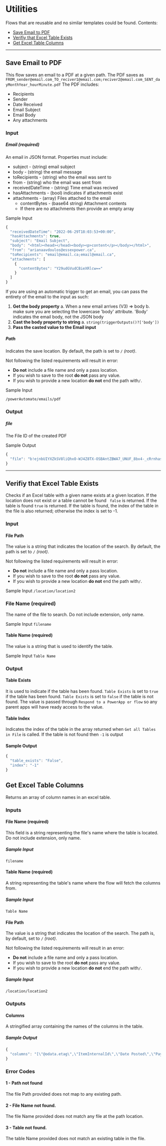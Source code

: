 # Utilities
Flows that are reusable and no similar templates could be found.
Contents:
* [Save Email to PDF](#save-email-to-pdf)
* [Verifiy that Excel Table Exists](#verifiy-that-excel-table-exists)
* [Get Excel Table Columns](#get-excel-table-columns)
---
## Save Email to PDF
This flow saves an email to a PDF at a given path. The PDF saves as ```FROM_sender@email.com_TO_reciver1@email.com;reciver2@email.com_SENT_dayMonthYear_hourMinute.pdf```
The PDF includes:
* Recipients
* Sender
* Date Received
* Email Subject
* Email Body
* Any attachments

### Input
##### Email (required)
An email in JSON format. 
Properties must include:
* subject - (string)  email subject
* body - (string) the email message
* toRecipients - (string) who the email was sent to
* from - (string) who the email was sent from
* receivedDateTime - (string) Time email was recived
* hasAttachments - (bool) indicates if attachments exist
* attachments - (array) Files attached to the email
    * contentBytes - (base64 string) Attachment contents
    * If there are no attachments then provide an empty array

Sample Input
```javascript
{
  "receivedDateTime": "2022-06-29T18:03:53+00:00",
  "hasAttachments": true,
  "subject": "Email Subject",
  "body": "<html><head></head><body><p>content</p></body></html>",
  "from": "arianaavdoulos@essexpower.ca",
  "toRecipients": "email@email.ca;email@email.ca",
  "attachments": [
    {
      "contentBytes": "Y29udGVudCBieXRlcw=="
    }
  ]
}
```
If you are using an automatic trigger to get an email, you can pass the entirety of the email to the input as such:
1. **Get the body property**
    a. When a new email arrives (V3) => body 
    b. make sure you are selecting the lowercase 'body' attribute. 'Body' indicates the email body, not the JSON body
2. **Cast the body property to string**
    a. ```string(triggerOutputs()?['body'])```
3. **Pass the casted value to the Email input**
##### Path
Indicates the save location. 
 By default, the path is set to ```/``` *(root)*.

Not following the listed requirements will result in error:
* **Do not** include a file name and only a pass location.
* If you wish to save to the root **do not** pass any value.
* If you wish to provide a new location **do not** end the path with```/```.

Sample Input
```
/powerAutomate/emails/pdf
```

### Output
##### file

The File ID of the created PDF

Sample Output
```javascript
{
  "file": "b!ejnbUIYXZkSV8liQhxO-WJ4Z8TX-OSBAntZBWA7_UNUF_8bx4-_cRrnhasAO8ciG.01LKSRAJ4QU4KHGYGJLREIBSUEMP4TW4CU"
}
```

---

## Verifiy that Excel Table Exists
Checks if an Excel table with a given name exists at a given location. If the location does not exist or a table cannot be found ``` false``` is returned. If the table is found ```true``` is returned. If the table is found, the index of the table in the file is also returned; otherwise the index is set to -1.

### Input
#### File Path
The value is a string that indicates the location of the search.
 By default, the path is set to ```/``` *(root)*.

Not following the listed requirements will result in error:
* **Do not** include a file name and only a pass location.
* If you wish to save to the root **do not** pass any value.
* If you wish to provide a new location **do not** end the path with```/```.

Sample Input
```/location/location2```

### File Name (required)
The name of the file to search.
Do not include extension, only name. 

Sample Input
```filename```

#### Table Name (required)
The value is a string that is used to identify the table.

Sample Input
```Table Name```

### Output
#### Table Exists
It is used to indicate if the table has been found. ```Table Exists``` is set to ```true``` if the table has been found. ```Table Exists``` is set to ```false``` if the table is not found. 
The value is passed through ```Respond to a PowerApp or flow``` so any parent apps will have ready access to the value.

#### Table Index
Indicates the index of the table in the array returned when `Get all Tables in File` is called. If the table is not found then ```-1``` is output

#### Sample Output
```javascript
{
  "table_exists": "False",
  "index": "-1"
}
```

## Get Excel Table Columns
Returns an array of column names in an excel table.

### Inputs
#### File Name (required)
This field is a string representing the file's name where the table is located.
Do not include extension, only name. 

##### Sample Input
```filename```

#### Table Name (required)
A string representing the table's name where the flow will fetch the columns from.
##### Sample Input
```Table Name```

#### File Path
The value is a string that indicates the location of the search.
 The path is,  by default, set to ```/``` *(root)*.

Not following the listed requirements will result in an error:
* **Do not** include a file name and only a pass location.
* If you wish to save to the root **do not** pass any value.
* If you wish to provide a new location **do not** end the path with```/```.

##### Sample Input
```/location/location2```

### Outputs
#### Columns
A stringified array containing the names of the columns in the table. 
##### Sample Output
```javascript
{
  "columns": "[\"@odata.etag\",\"ItemInternalId\",\"Date Posted\",\"Payment Date\",\"Invoice Number\",\"Vendor\",\"Amount\",\"Remittance Number\",\"Attachment\",\"Approved\"]"
}
```

### Error Codes

#### 1 - Path not found
The file Path provided does not map to any existing path. 
#### 2 - File Name not found.
The file Name provided does not match any file at the path location.
#### 3 - Table not found.
The table Name provided does not match an existing table in the file.